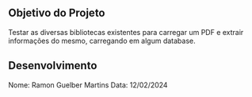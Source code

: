 ## Objetivo do Projeto

Testar as diversas bibliotecas existentes para carregar um PDF e extrair informações do mesmo, carregando em algum database. 

## Desenvolvimento

Nome: Ramon Guelber Martins
Data: 12/02/2024